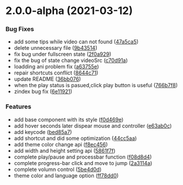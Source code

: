 # 2.0.0-alpha (2021-03-12)

### Bug Fixes

- add some tips while video can not found ([47a5ca5](https://github.com/vortesnail/qier-player/commit/47a5ca55282e2c5269c7b93ed1997162d8447092))
- delete unnecessary file ([9b43514](https://github.com/vortesnail/qier-player/commit/9b43514c6ed68dce57ea3314fec5a59d3ec74fdc))
- fix bug under fullscreen state ([2f0a929](https://github.com/vortesnail/qier-player/commit/2f0a929b433284b5e68598df9dbb630d31fc7cb6))
- fix the bug of state change videoSrc ([c70d91a](https://github.com/vortesnail/qier-player/commit/c70d91a89bb3d549437f711c5813ad589cdaf171))
- loadding ani problem fix ([a63755e](https://github.com/vortesnail/qier-player/commit/a63755e8e1d1b79c65a34a8b79972d8cb431cece))
- repair shortcuts conflict ([8644c71](https://github.com/vortesnail/qier-player/commit/8644c71aaadd1cb5ad3ae5e13c0ee667b76cb50d))
- update README ([36bb076](https://github.com/vortesnail/qier-player/commit/36bb076b57c07e19d016b053fff4711a38c71e88))
- when the play status is pasued,click play button is useful ([766b7f8](https://github.com/vortesnail/qier-player/commit/766b7f8d1bd713d213c3a9fc4f14b9c8e1879608))
- zindex bug fix ([6e11921](https://github.com/vortesnail/qier-player/commit/6e11921871a1d6fd20a1170ef343756a3f05ddad))

### Features

- add base component with its style ([f0d469e](https://github.com/vortesnail/qier-player/commit/f0d469e2eb45f8611913ce259aa3e7c05c642cd4))
- add hover seconds later dispear mouse and controller ([e63ab0c](https://github.com/vortesnail/qier-player/commit/e63ab0cd1f29906ff3ad0f74b1769795baec59e3))
- add keycode ([bed85a7](https://github.com/vortesnail/qier-player/commit/bed85a746474ac35d04c2cd882f7a13a32fd4228))
- add shortcut and did some optimization ([44cc5aa](https://github.com/vortesnail/qier-player/commit/44cc5aaf6fbb25b1dd5524ab76ac9b174d2c90d6))
- add theme color change api ([f8ec456](https://github.com/vortesnail/qier-player/commit/f8ec4560d98193c4fbec42c0029e84e870ccf923))
- add width and height setting api ([5861f7f](https://github.com/vortesnail/qier-player/commit/5861f7f6ba00c69b02e9b0affa461a492f60e408))
- complete play/pause and processbar function ([f08d8d4](https://github.com/vortesnail/qier-player/commit/f08d8d480b8261761079f108da596efaa2624196))
- complete progress-bar click and move to jump ([2a3114a](https://github.com/vortesnail/qier-player/commit/2a3114a7496c49698bdbe7d04251835ac9c589fd))
- complete volumn control ([5be4d0d](https://github.com/vortesnail/qier-player/commit/5be4d0d2ed403231903d534df975e1847b861b4b))
- theme color and language option ([ff78dd0](https://github.com/vortesnail/qier-player/commit/ff78dd0a6b74252e80a3a5fa032d7afc460d8037))
